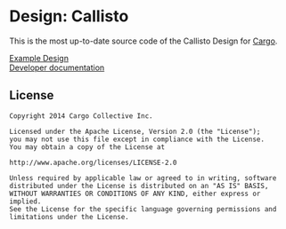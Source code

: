 Design: Callisto
=======

This is the most up-to-date source code of the Callisto Design for [Cargo](http://cargocollective.com).

[Example Design](http://cargocollective.com/callisto)  
[Developer documentation](http://cargocollective.com/developers/documentation)

License
-------
	Copyright 2014 Cargo Collective Inc.

	Licensed under the Apache License, Version 2.0 (the "License");
	you may not use this file except in compliance with the License.
	You may obtain a copy of the License at

	http://www.apache.org/licenses/LICENSE-2.0

	Unless required by applicable law or agreed to in writing, software
	distributed under the License is distributed on an "AS IS" BASIS,
	WITHOUT WARRANTIES OR CONDITIONS OF ANY KIND, either express or implied.
	See the License for the specific language governing permissions and
	limitations under the License.